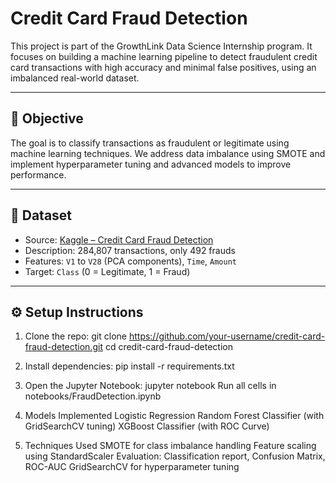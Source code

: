 # Credit Card Fraud Detection

This project is part of the GrowthLink Data Science Internship program. It focuses on building a machine learning pipeline to detect fraudulent credit card transactions with high accuracy and minimal false positives, using an imbalanced real-world dataset.

---

## 🚀 Objective

The goal is to classify transactions as fraudulent or legitimate using machine learning techniques. We address data imbalance using SMOTE and implement hyperparameter tuning and advanced models to improve performance.

---

## 📁 Dataset

- Source: [Kaggle – Credit Card Fraud Detection](https://www.kaggle.com/datasets/mlg-ulb/creditcardfraud)
- Description: 284,807 transactions, only 492 frauds
- Features: `V1` to `V28` (PCA components), `Time`, `Amount`
- Target: `Class` (0 = Legitimate, 1 = Fraud)

---

## ⚙️ Setup Instructions

1. Clone the repo:
   git clone https://github.com/your-username/credit-card-fraud-detection.git
   cd credit-card-fraud-detection

2. Install dependencies:
   pip install -r requirements.txt

3. Open the Jupyter Notebook:
   jupyter notebook
   Run all cells in notebooks/FraudDetection.ipynb

4. Models Implemented
   Logistic Regression
   Random Forest Classifier (with GridSearchCV tuning)
   XGBoost Classifier (with ROC Curve)

5. Techniques Used
   SMOTE for class imbalance handling
   Feature scaling using StandardScaler
   Evaluation: Classification report, Confusion Matrix, ROC-AUC
   GridSearchCV for hyperparameter tuning

